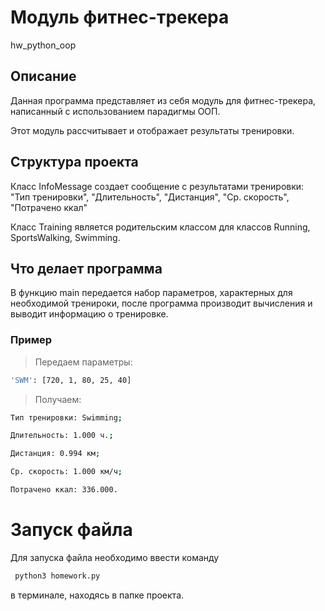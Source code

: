 # Модуль фитнес-трекера
hw_python_oop

## Описание
Данная программа представляет из себя модуль для фитнес-трекера, 
написанный с использованием парадигмы ООП.

Этот модуль рассчитывает и отображает результаты тренировки.

## Структура проекта
Класс InfoMessage создает сообщение с результатами тренировки:
"Тип тренировки", "Длительность", "Дистанция", "Ср. скорость", "Потрачено ккал"

Класс Training является родительским классом для классов Running, SportsWalking, Swimming.

## Что делает программа
В функцию main передается набор параметров, характерных для необходимой тренироки, 
после программа производит вычисления и выводит информацию о тренировке. 

### Пример

> Передаем параметры: 

```sh
'SWM': [720, 1, 80, 25, 40]
```

> Получаем:
```sh
Тип тренировки: Swimming;

Длительность: 1.000 ч.; 

Дистанция: 0.994 км; 

Ср. скорость: 1.000 км/ч; 

Потрачено ккал: 336.000.
```

# Запуск файла

Для запуска файла необходимо ввести команду
```sh
 python3 homework.py
```
в терминале, находясь в папке проекта.